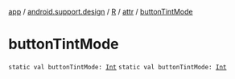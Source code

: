 [app](../../../index.md) / [android.support.design](../../index.md) / [R](../index.md) / [attr](index.md) / [buttonTintMode](./button-tint-mode.md)

# buttonTintMode

`static val buttonTintMode: `[`Int`](https://kotlinlang.org/api/latest/jvm/stdlib/kotlin/-int/index.html)
`static val buttonTintMode: `[`Int`](https://kotlinlang.org/api/latest/jvm/stdlib/kotlin/-int/index.html)